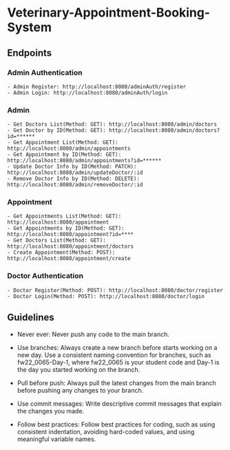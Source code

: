 # Veterinary-Appointment-Booking-System

## Endpoints

### Admin Authentication
    - Admin Register: http://localhost:8080/adminAuth/register
    - Admin Login: http://localhost:8080/adminAuth/login

### Admin
    - Get Doctors List(Method: GET): http://localhost:8080/admin/doctors
    - Get Doctor by ID(Method: GET): http://localhost:8080/admin/doctors?id=******
    - Get Appointment List(Method: GET): http://localhost:8080/admin/appointments
    - Get Appointment by ID(Method: GET): http://localhost:8080/admin/appointments?id=******
    - Update Doctor Info by ID(Method: PATCH): http://localhost:8080/admin/updateDoctor/:id
    - Remove Doctor Info by ID(Method: DELETE): http://localhost:8080/admin/removeDoctor/:id

### Appointment
    - Get Appointments List(Method: GET): http://localhost:8080/appointment
    - Get Appointments by ID(Method: GET): http://localhost:8080/appointment?id=****
    - Get Doctors List(Method: GET): http://localhost:8080/appointment/doctors
    - Create Appointment(Method: POST): http://localhost:8080/appointment/create

### Doctor Authentication
    - Doctor Register(Method: POST): http://localhost:8080/doctor/register
    - Doctor Login(Method: POST): http://localhost:8080/doctor/login

## Guidelines
- Never ever: Never push any code to the main branch.

- Use branches: Always create a new branch before starts working on a new day. Use a consistent naming convention for branches, such as fw22_0065-Day-1, where fw22_0065 is your student code and Day-1 is the day you started working on the branch.

- Pull before push: Always pull the latest changes from the main branch before pushing any changes to your branch.

- Use commit messages: Write descriptive commit messages that explain the changes you made.

- Follow best practices: Follow best practices for coding, such as using consistent indentation, avoiding hard-coded values, and using meaningful variable names.